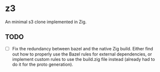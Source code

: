 # z3

An minimal s3 clone implemented in Zig.

## TODO

- [ ] Fix the redundancy between bazel and the native Zig build. Either find out how to properly use the Bazel rules for external dependencies, or implement custom rules to use the build.zig file instead (already had to do it for the proto generation).
